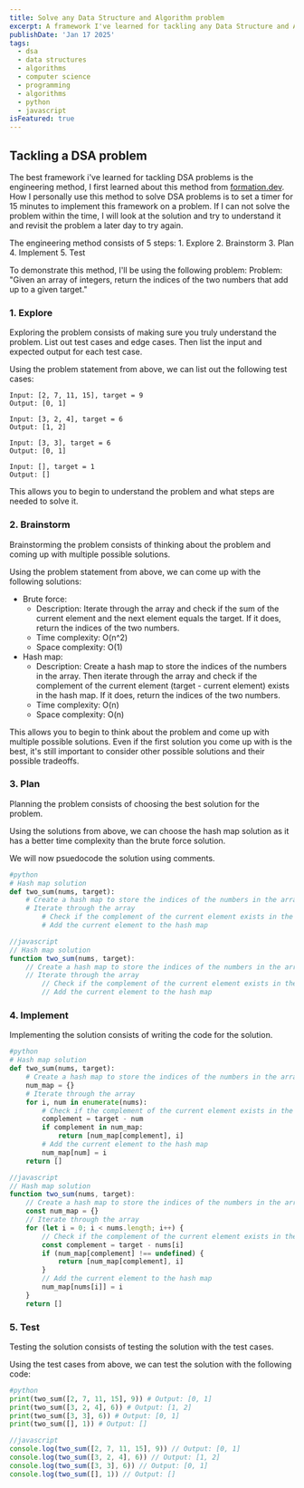 ```yaml
---
title: Solve any Data Structure and Algorithm problem
excerpt: A framework I've learned for tackling any Data Structure and Algorithm problem
publishDate: 'Jan 17 2025'
tags:
  - dsa
  - data structures
  - algorithms
  - computer science
  - programming
  - algorithms
  - python
  - javascript
isFeatured: true
---
```



## Tackling a DSA problem
The best framework i've learned for tackling DSA problems is the engineering method, I first learned about this method from [formation.dev](https://formation.dev/c/v1t32sp5).
How I personally use this method to solve DSA problems is to set a timer for 15 minutes to implement this framework on a problem. If I can not solve the problem within the time, I will look at the solution and try to understand it and revisit the problem a later day to try again.

The engineering method consists of 5 steps:
    1. Explore
    2. Brainstorm
    3. Plan
    4. Implement
    5. Test

To demonstrate this method, I'll be using the following problem:
Problem:
"Given an array of integers, return the indices of the two numbers that add up to a given target."

### 1. Explore
Exploring the problem consists of making sure you truly understand the problem. List out test cases and edge cases. Then list the input and expected output for each test case.

Using the problem statement from above, we can list out the following test cases:
```
Input: [2, 7, 11, 15], target = 9
Output: [0, 1]

Input: [3, 2, 4], target = 6
Output: [1, 2]

Input: [3, 3], target = 6
Output: [0, 1]

Input: [], target = 1
Output: []
```

This allows you to begin to understand the problem and what steps are needed to solve it.

### 2. Brainstorm
Brainstorming the problem consists of thinking about the problem and coming up with multiple possible solutions.

Using the problem statement from above, we can come up with the following solutions:
- Brute force: 
    - Description: Iterate through the array and check if the sum of the current element and the next element equals the target. If it does, return the indices of the two numbers.
    - Time complexity: O(n^2)
    - Space complexity: O(1)
- Hash map: 
    - Description: Create a hash map to store the indices of the numbers in the array. Then iterate through the array and check if the complement of the current element (target - current element) exists in the hash map. If it does, return the indices of the two numbers.
    - Time complexity: O(n)
    - Space complexity: O(n)

This allows you to begin to think about the problem and come up with multiple possible solutions. Even if the first solution you come up with is the best, it's still important to consider other possible solutions and their possible tradeoffs.

### 3. Plan
Planning the problem consists of choosing the best solution for the problem.

Using the solutions from above, we can choose the hash map solution as it has a better time complexity than the brute force solution.

We will now psuedocode the solution using comments.

```python
#python
# Hash map solution
def two_sum(nums, target):
    # Create a hash map to store the indices of the numbers in the array
    # Iterate through the array
        # Check if the complement of the current element exists in the hash map
        # Add the current element to the hash map
```

```javascript
//javascript
// Hash map solution
function two_sum(nums, target):
    // Create a hash map to store the indices of the numbers in the array
    // Iterate through the array
        // Check if the complement of the current element exists in the hash map
        // Add the current element to the hash map
```

### 4. Implement
Implementing the solution consists of writing the code for the solution.

```python
#python
# Hash map solution
def two_sum(nums, target):
    # Create a hash map to store the indices of the numbers in the array
    num_map = {}
    # Iterate through the array
    for i, num in enumerate(nums):
        # Check if the complement of the current element exists in the hash map
        complement = target - num
        if complement in num_map:
            return [num_map[complement], i]
        # Add the current element to the hash map
        num_map[num] = i
    return []
```

```javascript
//javascript
// Hash map solution
function two_sum(nums, target):
    // Create a hash map to store the indices of the numbers in the array
    const num_map = {}
    // Iterate through the array
    for (let i = 0; i < nums.length; i++) {
        // Check if the complement of the current element exists in the hash map
        const complement = target - nums[i]
        if (num_map[complement] !== undefined) {
            return [num_map[complement], i]
        }
        // Add the current element to the hash map
        num_map[nums[i]] = i
    }
    return []
```

### 5. Test
Testing the solution consists of testing the solution with the test cases.

Using the test cases from above, we can test the solution with the following code:

```python
#python
print(two_sum([2, 7, 11, 15], 9)) # Output: [0, 1]
print(two_sum([3, 2, 4], 6)) # Output: [1, 2]
print(two_sum([3, 3], 6)) # Output: [0, 1]
print(two_sum([], 1)) # Output: []
```

```javascript
//javascript
console.log(two_sum([2, 7, 11, 15], 9)) // Output: [0, 1]
console.log(two_sum([3, 2, 4], 6)) // Output: [1, 2]
console.log(two_sum([3, 3], 6)) // Output: [0, 1]
console.log(two_sum([], 1)) // Output: []
```



